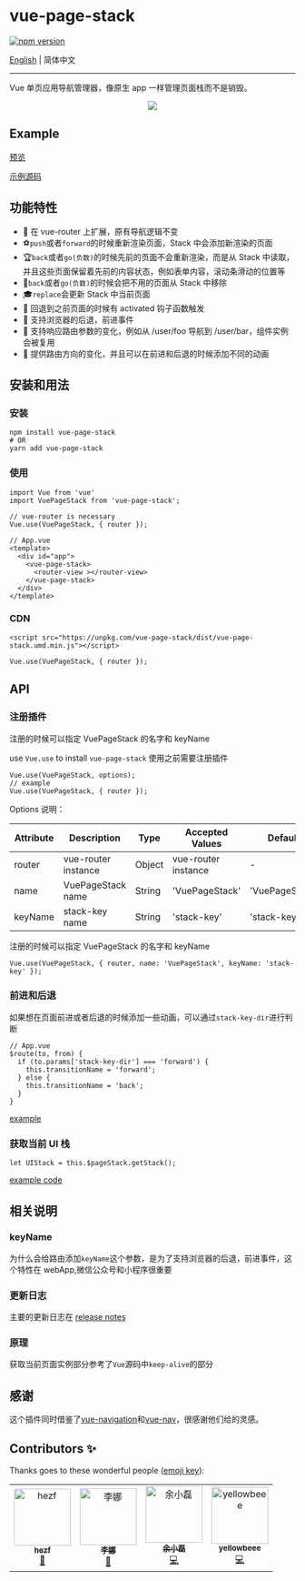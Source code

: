 # vue-page-stack

[![npm version](https://badge.fury.io/js/vue-page-stack.svg)](https://badge.fury.io/js/vue-page-stack)

[English](./README.md) | 简体中文

---

Vue 单页应用导航管理器，像原生 app 一样管理页面栈而不是销毁。

<div align="center">
  <img src="https://i.loli.net/2019/10/31/HKYfJBVWjXdZozm.gif">
</div>

## Example

[预览](https://hezhongfeng.github.io/vue-page-stack-example/)

[示例源码](https://github.com/hezhongfeng/vue-page-stack-example)

## 功能特性

- 🐉 在 vue-router 上扩展，原有导航逻辑不变
- ⚽`push`或者`forward`的时候重新渲染页面，Stack 中会添加新渲染的页面
- 🏆`back`或者`go(负数)`的时候先前的页面不会重新渲染，而是从 Stack 中读取，并且这些页面保留着先前的内容状态，例如表单内容，滚动条滑动的位置等
- 🏈`back`或者`go(负数)`的时候会把不用的页面从 Stack 中移除
- 🎓`replace`会更新 Stack 中当前页面
- 🎉 回退到之前页面的时候有 activated 钩子函数触发
- 🚀 支持浏览器的后退，前进事件
- 🍕 支持响应路由参数的变化，例如从 /user/foo 导航到 /user/bar，组件实例会被复用
- 🐰 提供路由方向的变化，并且可以在前进和后退的时候添加不同的动画

## 安装和用法

### 安装

```
npm install vue-page-stack
# OR
yarn add vue-page-stack
```

### 使用

```
import Vue from 'vue'
import VuePageStack from 'vue-page-stack';

// vue-router is necessary
Vue.use(VuePageStack, { router });
```

```
// App.vue
<template>
  <div id="app">
    <vue-page-stack>
      <router-view ></router-view>
    </vue-page-stack>
  </div>
</template>
```

### CDN

```
<script src="https://unpkg.com/vue-page-stack/dist/vue-page-stack.umd.min.js"></script>
```

```
Vue.use(VuePageStack, { router });
```

## API

### 注册插件

注册的时候可以指定 VuePageStack 的名字和 keyName

use `Vue.use` to install `vue-page-stack`
使用之前需要注册插件

```
Vue.use(VuePageStack, options);
// example
Vue.use(VuePageStack, { router });
```

Options 说明：

| Attribute | Description         | Type   | Accepted Values     | Default        |
| --------- | ------------------- | ------ | ------------------- | -------------- |
| router    | vue-router instance | Object | vue-router instance | -              |
| name      | VuePageStack name   | String | 'VuePageStack'      | 'VuePageStack' |
| keyName   | stack-key name      | String | 'stack-key'         | 'stack-key'    |

注册的时候可以指定 VuePageStack 的名字和 keyName

```
Vue.use(VuePageStack, { router, name: 'VuePageStack', keyName: 'stack-key' });
```

### 前进和后退

如果想在页面前进或者后退的时候添加一些动画，可以通过`stack-key-dir`进行判断

```
// App.vue
$route(to, from) {
  if (to.params['stack-key-dir'] === 'forward') {
    this.transitionName = 'forward';
  } else {
    this.transitionName = 'back';
  }
}
```

[example](https://github.com/hezhongfeng/vue-page-stack-example/blob/master/src/App.vue)

### 获取当前 UI 栈

```
let UIStack = this.$pageStack.getStack();
```

[example code](https://github.com/hezhongfeng/vue-page-stack-example/blob/814f5ad8b8804e6fd81002f7254d266df3311770/src/views/main/MainList.vue#L30)

## 相关说明

### keyName

为什么会给路由添加`keyName`这个参数，是为了支持浏览器的后退，前进事件，这个特性在 webApp,微信公众号和小程序很重要

### 更新日志

主要的更新日志在 [release notes](https://github.com/hezhongfeng/vue-page-stack/releases)

### 原理

获取当前页面实例部分参考了`Vue`源码中`keep-alive`的部分

## 感谢

这个插件同时借鉴了[vue-navigation](https://github.com/zack24q/vue-navigation)和[vue-nav](https://github.com/nearspears/vue-nav)，很感谢他们给的灵感。

## Contributors ✨

Thanks goes to these wonderful people ([emoji key](https://allcontributors.org/docs/en/emoji-key)):

<table>
  <tr>
    <td align="center"><a href="http://hezf.online"><img src="https://avatars2.githubusercontent.com/u/12163050?v=4" width="100px;" alt="hezf"/><br /><sub><b>hezf</b></sub></a><br /><a href="#design-hezhongfeng" title="Design">🎨</a></td>
    <td align="center"><a href="https://github.com/woshilina"><img src="https://avatars0.githubusercontent.com/u/28744945?v=4" width="100px;" alt="李娜"/><br /><sub><b>李娜</b></sub></a><br /><a href="https://github.com/hezhongfeng/vue-page-stack/commits?author=woshilina" title="Documentation">📖</a></td>
    <td align="center"><a href="https://github.com/yuxiaolei1989"><img src="https://avatars0.githubusercontent.com/u/7732447?v=4" width="100px;" alt="余小磊"/><br /><sub><b>余小磊</b></sub></a><br /><a href="https://github.com/hezhongfeng/vue-page-stack/commits?author=yuxiaolei1989" title="Code">💻</a></td>
    <td align="center"><a href="https://github.com/yellowbeee"><img src="https://avatars0.githubusercontent.com/u/16685984?v=4" width="100px;" alt="yellowbeee"/><br /><sub><b>yellowbeee</b></sub></a><br /><a href="https://github.com/hezhongfeng/vue-page-stack/commits?author=yellowbeee" title="Code">💻</a></td>
  </tr>
</table>
